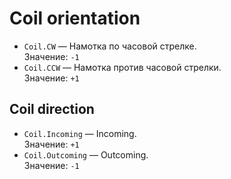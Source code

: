 # Coil orientation
- `Coil.CW` — Hамотка по часовой стрелке.  
  Значение: `-1`
- `Coil.CCW` — Hамотка против часовой стрелки.  
  Значение: `+1`

## Coil direction
- `Coil.Incoming` — Incoming.  
  Значение: `+1`
- `Coil.Outcoming` — Outcoming.  
  Значение: `-1`
